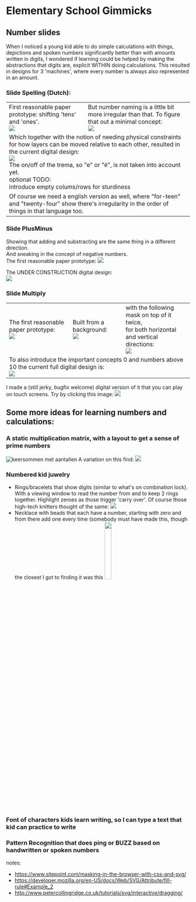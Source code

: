 # Elementary School Gimmicks

## Number slides
When I noticed a young kid able to do simple calculations with things, depictions and spoken numbers significantly better than with amounts written in digits, I wondered if learning could be helped by making the abstractions that digits are, explicit WITHIN doing calculations. This resulted in designs for 3 'machines', where every number is always also represented in an amount.

### Slide Spelling (Dutch):
<table><tr><td>
First reasonable paper prototype: shifting 'tens' and 'ones'.<br>
<img src="https://raw.githubusercontent.com/steltenpower/ElementarySchoolGimmicks/master/getallenuitspreker_samengesteld.jpg">
  </td><td>
But number naming is a little bit more irregular than that. To figure that out a minimal concept:<br>
<img src="https://raw.githubusercontent.com/steltenpower/ElementarySchoolGimmicks/master/getallenuitspreker.jpg"></td></tr><tr><td colspan="3">
Which together with the notion of needing physical constraints for how layers can be moved relative to each other, resulted in the current digital design:<br><img src="https://github.com/steltenpower/ElementarySchoolGimmicks/blob/master/getal_in_letters_v1.svg"><br>
  The on/off of the trema, so "e" or "ë", is not taken into account yet.<br>
  optional TODO:<br>
  introduce empty colums/rows for sturdiness</td></tr>
  <tr><td colspan="3"> Of course we need a english version as well, where "for-teen" and "twenty-four" show there's irregularity in the order of things in that language too.
  </td></tr></table>

### Slide PlusMinus
Showing that adding and substracting are the same thing in a different direction.<br>
And sneaking in the concept of negative numbers.<br>
The first reasonable paper prototype: <img src="https://raw.githubusercontent.com/steltenpower/ElementarySchoolGimmicks/master/IMG_20230328_233125596.jpg"><br>

The UNDER CONSTRUCTION digital design:<br>
<img src="https://github.com/steltenpower/ElementarySchoolGimmicks/blob/master/AddSubtract.svg">


### Slide Multiply <a name="multiplication"></a>
<table><tr><td>The first reasonable paper prototype:<br>
<img src="https://raw.githubusercontent.com/steltenpower/ElementarySchoolGimmicks/master/IMG_20200501_203637563.jpg">
  </td><td>
Built from a background:<br>
<img src="https://raw.githubusercontent.com/steltenpower/ElementarySchoolGimmicks/master/multiply_background.jpg">
  </td><td>with the following mask on top of it twice,<br> for both horizontal and vertical directions:<br>
<img src="https://raw.githubusercontent.com/steltenpower/ElementarySchoolGimmicks/master/horizontal_sliding_mask.jpg">
  </td></tr><tr><td colspan="3"> To also introduce the important concepts 0 and numbers above 10 the current full digital design is:<br>
<!-- <img src="https://github.com/steltenpower/ElementarySchoolGimmicks/blob/master/multiplier.svg"><br>-->
<img src="https://github.com/steltenpower/ElementarySchoolGimmicks/blob/master/multiplier2.svg"></td></tr></table>

I made a (still jerky, bugfix welcome) digital version of it that you can play on touch screens. Try by clicking this image: <a title="play !" href="https://steltenpower.github.io/ElementarySchoolGimmicks/sliding_calculators_multiplication.html">
<img src="https://repository-images.githubusercontent.com/217832815/2aec6500-1022-11eb-952a-1796fdb14235"></a>

## Some more ideas for learning numbers and calculations:

### A static multiplication matrix, with a layout to get a sense of prime numbers <a name="multiplication_static"></a>
![keersommen met aantallen](https://github.com/steltenpower/ElementarySchoolGimmicks/blob/master/keersommen_met_aantallen.jpg)
A variation on this find: <img src="https://upload.wikimedia.org/wikipedia/commons/3/3f/Multiplication_table_to_scale.svg">

### Numbered kid juwelry
- Rings/bracelets that show digits (similar to what's on combination lock). With a viewing window to read the number from and to keep 2 rings together. Highlight zeroes as those trigger 'carry over'. Of course those high-tech knitters thought of the same: <a href="https://www.youtube.com/watch?v=ZLnXdEWwikk"><img src="https://www.jimmybeanswool.com/secure-html/productImages/85000/85167Large_b420.jpg"></a><br>
- Necklace with beads that each have a number, starting with zero and from there add one every time (somebody must have made this, though the closest I got to finding it was this <a href="https://rhythmsofplay.com/alphabet-bead-necklace-craft-for-kids/"><img src="https://rhythmsofplay.com/wp-content/uploads/2017/09/Alphabet-bead-necklace-jewelry-for-kids-pin3-768x1153.jpg" width="20%"></a>

### Font of characters kids learn writing, so I can type a text that kid can practice to write

### Pattern Recognition that does ping or BUZZ based on handwritten or spoken numbers


notes:
- https://www.sitepoint.com/masking-in-the-browser-with-css-and-svg/
- https://developer.mozilla.org/en-US/docs/Web/SVG/Attribute/fill-rule#Example_2
- http://www.petercollingridge.co.uk/tutorials/svg/interactive/dragging/
